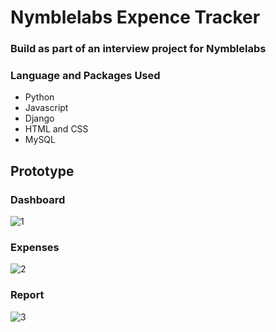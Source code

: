 # Nymblelabs Expence Tracker
### Build as part of an interview project for Nymblelabs

### Language and Packages Used
- Python
- Javascript
- Django
- HTML and CSS
- MySQL

## Prototype

### Dashboard
![1](https://user-images.githubusercontent.com/59219388/152836994-6cb9cdc4-4293-4001-b005-f2d751840ab8.JPG)

### Expenses
![2](https://user-images.githubusercontent.com/59219388/152837031-28bb4762-e3e8-41ae-adb4-3d6dce932551.JPG)

### Report
![3](https://user-images.githubusercontent.com/59219388/152837032-b1a58257-6291-4756-a76d-69149029d6ca.JPG)
